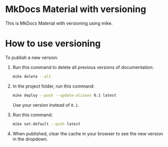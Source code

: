 # MkDocs Material with versioning

This is MkDocs Material with versioning using mike.

# How to use versioning

To publish a new version:

1. Run this command to delete all previous versions of documentation:

    ```sh
    mike delete --all
    ```

1. In the project folder, run this command:

    ```sh
    mike deploy --push --update-aliases 0.1 latest
    ```

    Use your version instead of `0.1`.

1. Run this command:

    ```sh
    mike set-default --push latest
    ```

1. When published, clear the cache in your browser to see the new version in the dropdown.
